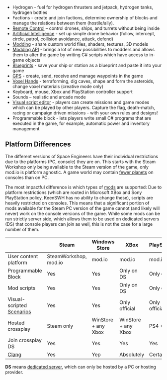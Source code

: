 *   Hydrogen - fuel for hydrogen thrusters and jetpack, hydrogen tanks, hydrogen bottles
*   Factions - create and join factions, determine ownership of blocks and manage the relations between them (hostile/ally).
*   [Remote Control](https://spaceengineers.wiki.gg/wiki/Remote_Control "Remote Control") – control drones, ships, and turrets without being inside
*   [Artificial Intelligence](https://spaceengineers.wiki.gg/wiki/Artificial_Intelligence "Artificial Intelligence") - set up simple drone behavior (follow, intercept, circle, patrol, collision avoidance, attack, defend)
*   [Modding](https://spaceengineers.wiki.gg/wiki/Modding "Modding") - share custom world files, shaders, textures, 3D models
*   [Modding API](https://spaceengineers.wiki.gg/wiki/Modding "Modding") - brings a lot of new possibilities to modders and allows them to alter the game by writing C# scripts which have access to in-game objects
*   [Blueprints](https://spaceengineers.wiki.gg/wiki/Blueprint "Blueprint") - save your ship or station as a blueprint and paste it into your game
*   [GPS](https://spaceengineers.wiki.gg/wiki/GPS "GPS") - create, send, receive and manage waypoints in the game
*   [Voxel Hands](https://spaceengineers.wiki.gg/wiki/Voxel_Hands "Voxel Hands") - terraforming, dig caves, shape and form the asteroids, change voxel materials (creative mode only)
*   Keyboard, mouse, Xbox and PlayStation controller support
*   Sounds – realistic and arcade mode
*   [Visual script editor](https://spaceengineers.wiki.gg/wiki/Scenario_Editor "Scenario Editor") - players can create missions and game modes which can be played by other players. Capture the flag, death-match, racing or campaign driven missions - with your own rules and designs!
*   Programmable block - lets players write small C# programs that are executed in the game, for example, automatic power and inventory management

## Platform Differences

The different versions of Space Engineers have their individual restrictions due to the platforms (PC, console) they are on. This starts with the Steam Workshop only being available to the Steam version of the game, only mod.io is platform agnostic. A game world may contain [fewer planets](https://spaceengineers.wiki.gg/wiki/Star_System_Home_System "Star System Home System") on consoles than on PC.

The most impactful difference is which types of [mods](https://spaceengineers.wiki.gg/wiki/Mods "Mods") are supported: Due to platform restrictions (which are rooted in Microsoft XBox and Sony PlayStation policy, KeenSWH has no ability to change these), scripts are heavily restricted on consoles. This means that a significant portion of mods available for the Steam PC version of the game cannot (and likely will never) work on the console versions of the game. While some mods can be run strictly server side, which allows them to be used on dedicated servers (DS) that console players can join as well, this is not the case for a large number of them.

|     | Steam | Windows Store | XBox | PlayStation |
| --- | --- | --- | --- | --- |
| User content platform | SteamWorkshop, mod.io | mod.io | mod.io | mod.io |
| Programmable Block | Yes | Yes | Only on DS | Only on DS |
| Mod scripts | Yes | Yes | Only on DS | Only on DS |
| Visual-scripted [Scenarios](https://spaceengineers.wiki.gg/wiki/Scenario "Scenario") | Yes | Yes | Only official | Only official |
| Hosted crossplay | Steam only | WinStore + any Xbox | WinStore + any Xbox | PS4 + PS5 |
| Join crossplay DS | Yes | Yes | Yes | Yes |
| [Clang](https://spaceengineers.wiki.gg/wiki/Clang "Clang") | Yes | Yep | Absolutely | Certainly |

**DS** means [dedicated server](https://spaceengineers.wiki.gg/wiki/Setting_up_a_Space_Engineers_Dedicated_Server "Setting up a Space Engineers Dedicated Server"), which can only be hosted by a PC or hosting provider.